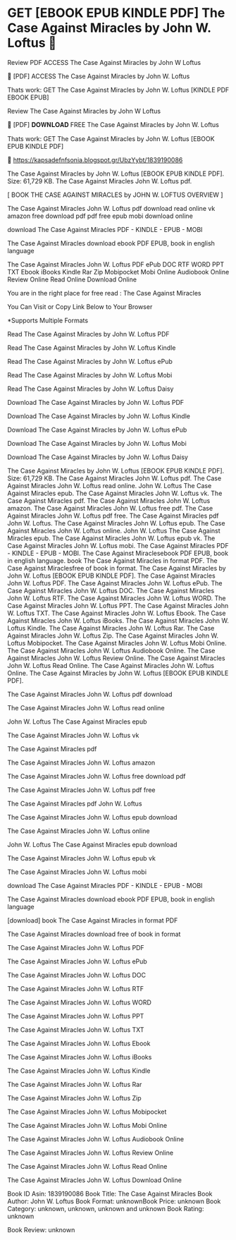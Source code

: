 # GET [EBOOK EPUB KINDLE PDF] The Case Against Miracles by  John W. Loftus 📩
Review PDF ACCESS The Case Against Miracles by John W Loftus

📂 [PDF] ACCESS The Case Against Miracles by John W. Loftus

Thats work: GET The Case Against Miracles by John W. Loftus [KINDLE PDF EBOOK EPUB]


Review The Case Against Miracles by John W Loftus

📩 [PDF] 𝐃𝐎𝐖𝐍𝐋𝐎𝐀𝐃 FREE The Case Against Miracles by John W. Loftus

Thats work: GET The Case Against Miracles by John W. Loftus [EBOOK EPUB KINDLE PDF]



👋 https://kapsadefnfsonia.blogspot.gr/UbzYybt/1839190086



The Case Against Miracles by John W. Loftus [EBOOK EPUB KINDLE PDF]. Size: 61,729 KB. The Case Against Miracles John W. Loftus pdf.

[ BOOK THE CASE AGAINST MIRACLES by JOHN W. LOFTUS OVERVIEW ]

The Case Against Miracles John W. Loftus pdf download read online vk amazon free download pdf pdf free epub mobi download online

download The Case Against Miracles PDF - KINDLE - EPUB - MOBI

The Case Against Miracles download ebook PDF EPUB, book in english language

The Case Against Miracles John W. Loftus PDF ePub DOC RTF WORD PPT TXT Ebook iBooks Kindle Rar Zip Mobipocket Mobi Online Audiobook Online Review Online Read Online Download Online

You are in the right place for free read : The Case Against Miracles

You Can Visit or Copy Link Below to Your Browser

*Supports Multiple Formats

Read The Case Against Miracles by John W. Loftus PDF

Read The Case Against Miracles by John W. Loftus Kindle

Read The Case Against Miracles by John W. Loftus ePub

Read The Case Against Miracles by John W. Loftus Mobi

Read The Case Against Miracles by John W. Loftus Daisy

Download The Case Against Miracles by John W. Loftus PDF

Download The Case Against Miracles by John W. Loftus Kindle

Download The Case Against Miracles by John W. Loftus ePub

Download The Case Against Miracles by John W. Loftus Mobi

Download The Case Against Miracles by John W. Loftus Daisy

The Case Against Miracles by John W. Loftus [EBOOK EPUB KINDLE PDF]. Size: 61,729 KB. The Case Against Miracles John W. Loftus pdf. The Case Against Miracles John W. Loftus read online. John W. Loftus The Case Against Miracles epub. The Case Against Miracles John W. Loftus vk. The Case Against Miracles pdf. The Case Against Miracles John W. Loftus amazon. The Case Against Miracles John W. Loftus free pdf. The Case Against Miracles John W. Loftus pdf free. The Case Against Miracles pdf John W. Loftus. The Case Against Miracles John W. Loftus epub. The Case Against Miracles John W. Loftus online. John W. Loftus The Case Against Miracles epub. The Case Against Miracles John W. Loftus epub vk. The Case Against Miracles John W. Loftus mobi. The Case Against Miracles PDF - KINDLE - EPUB - MOBI. The Case Against Miraclesebook PDF EPUB, book in english language. book The Case Against Miracles in format PDF. The Case Against Miraclesfree of book in format. The Case Against Miracles by John W. Loftus [EBOOK EPUB KINDLE PDF]. The Case Against Miracles John W. Loftus PDF. The Case Against Miracles John W. Loftus ePub. The Case Against Miracles John W. Loftus DOC. The Case Against Miracles John W. Loftus RTF. The Case Against Miracles John W. Loftus WORD. The Case Against Miracles John W. Loftus PPT. The Case Against Miracles John W. Loftus TXT. The Case Against Miracles John W. Loftus Ebook. The Case Against Miracles John W. Loftus iBooks. The Case Against Miracles John W. Loftus Kindle. The Case Against Miracles John W. Loftus Rar. The Case Against Miracles John W. Loftus Zip. The Case Against Miracles John W. Loftus Mobipocket. The Case Against Miracles John W. Loftus Mobi Online. The Case Against Miracles John W. Loftus Audiobook Online. The Case Against Miracles John W. Loftus Review Online. The Case Against Miracles John W. Loftus Read Online. The Case Against Miracles John W. Loftus Online. The Case Against Miracles by John W. Loftus [EBOOK EPUB KINDLE PDF].

The Case Against Miracles John W. Loftus pdf download

The Case Against Miracles John W. Loftus read online

John W. Loftus The Case Against Miracles epub

The Case Against Miracles John W. Loftus vk

The Case Against Miracles pdf

The Case Against Miracles John W. Loftus amazon

The Case Against Miracles John W. Loftus free download pdf

The Case Against Miracles John W. Loftus pdf free

The Case Against Miracles pdf John W. Loftus

The Case Against Miracles John W. Loftus epub download

The Case Against Miracles John W. Loftus online

John W. Loftus The Case Against Miracles epub download

The Case Against Miracles John W. Loftus epub vk

The Case Against Miracles John W. Loftus mobi

download The Case Against Miracles PDF - KINDLE - EPUB - MOBI

The Case Against Miracles download ebook PDF EPUB, book in english language

[download] book The Case Against Miracles in format PDF

The Case Against Miracles download free of book in format

The Case Against Miracles John W. Loftus PDF

The Case Against Miracles John W. Loftus ePub

The Case Against Miracles John W. Loftus DOC

The Case Against Miracles John W. Loftus RTF

The Case Against Miracles John W. Loftus WORD

The Case Against Miracles John W. Loftus PPT

The Case Against Miracles John W. Loftus TXT

The Case Against Miracles John W. Loftus Ebook

The Case Against Miracles John W. Loftus iBooks

The Case Against Miracles John W. Loftus Kindle

The Case Against Miracles John W. Loftus Rar

The Case Against Miracles John W. Loftus Zip

The Case Against Miracles John W. Loftus Mobipocket

The Case Against Miracles John W. Loftus Mobi Online

The Case Against Miracles John W. Loftus Audiobook Online

The Case Against Miracles John W. Loftus Review Online

The Case Against Miracles John W. Loftus Read Online

The Case Against Miracles John W. Loftus Download Online

Book ID Asin: 1839190086
Book Title: The Case Against Miracles
Book Author: John W. Loftus
Book Format: unknownBook Price: unknown
Book Category: unknown, unknown, unknown and unknown
Book Rating: unknown

Book Review: unknown
